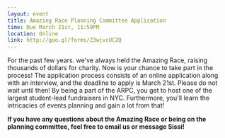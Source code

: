 ```yaml
---
layout: event
title: Amazing Race Planning Committee Application
time: Due March 21st, 11:59PM
location: Online
link: http://goo.gl/forms/Z3wjvcUCZQ
---
```

For the past few years. we've always held the Amazing Race, raising thousands of dollars for charity. Now is your chance to take part in the process! The application process consists of an online application along with an interview, and the deadline to apply is March 21st. Please do not wait until then! By being a part of the ARPC, you get to host one of the largest student-lead fundraisers in NYC. Furthermore, you'll learn the intricacies of events planning and gain a lot from that! 

**If you have any questions about the Amazing Race or being on the planning committee, feel free to email us or message Sissi!**

